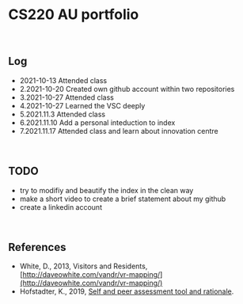 # CS220 AU portfolio


<br>

## Log
- 2021-10-13 Attended class
- 2.2021-10-20 Created own github account within two repositories
- 3.2021-10-27 Attended class 
- 4.2021-10-27 Learned the VSC deeply
- 5.2021.11.3 Attended class 
- 6.2021.11.10 Add a personal inteduction to index
- 7.2021.11.17 Attended class and learn about innovation centre

<br>

## TODO
- try to modifiy and beautify the index in the clean way
-  make a short video to create a brief statement about my github
- create a linkedin account 


<br>

## References
- White, D., 2013, Visitors and Residents, [http://daveowhite.com/vandr/vr-mapping/](http://daveowhite.com/vandr/vr-mapping/)
- Hofstadter, K., 2019, [Self and peer assessment tool and rationale](https://khofstadter.com/assets/doc/Hofstadter-2019-self-and-peer-assessment-tool-and-rationale.pdf).
